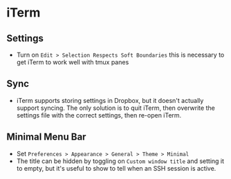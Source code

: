 # iTerm

## Settings

- Turn on `Edit > Selection Respects Soft Boundaries` this is necessary to get iTerm to work well with tmux panes

## Sync

- iTerm supports storing settings in Dropbox, but it doesn't actually support syncing. The only solution is to quit iTerm, then overwrite the settings file with the correct settings, then re-open iTerm.

## Minimal Menu Bar

- Set `Preferences > Appearance > General > Theme > Minimal`
- The title can be hidden by toggling on `Custom window title` and setting it to empty, but it's useful to show to tell when an SSH session is active.
